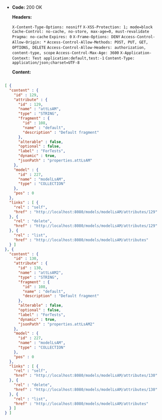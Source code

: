 * **Code:** 200 OK

  **Headers:**

  `X-Content-Type-Options: nosniff`
  `X-XSS-Protection: 1; mode=block`
  `Cache-Control: no-cache, no-store, max-age=0, must-revalidate`
  `Pragma: no-cache`
  `Expires: 0`
  `X-Frame-Options: DENY`
  `Access-Control-Allow-Origin: *`
  `Access-Control-Allow-Methods: POST, PUT, GET, OPTIONS, DELETE`
  `Access-Control-Allow-Headers: authorization, content-type, scope`
  `Access-Control-Max-Age: 3600`
  `X-Application-Context: Test application:default,test:-1`
  `Content-Type: application/json;charset=UTF-8`

  **Content:**

```json

[ {
  "content" : {
    "id" : 129,
    "attribute" : {
      "id" : 129,
      "name" : "attLsAM",
      "type" : "STRING",
      "fragment" : {
        "id" : 108,
        "name" : "default",
        "description" : "Default fragment"
      },
      "alterable" : false,
      "optional" : false,
      "label" : "ForTests",
      "dynamic" : true,
      "jsonPath" : "properties.attLsAM"
    },
    "model" : {
      "id" : 227,
      "name" : "modelLsAM",
      "type" : "COLLECTION"
    },
    "pos" : 0
  },
  "links" : [ {
    "rel" : "self",
    "href" : "http://localhost:8080/models/modelLsAM/attributes/129"
  }, {
    "rel" : "delete",
    "href" : "http://localhost:8080/models/modelLsAM/attributes/129"
  }, {
    "rel" : "list",
    "href" : "http://localhost:8080/models/modelLsAM/attributes"
  } ]
}, {
  "content" : {
    "id" : 130,
    "attribute" : {
      "id" : 130,
      "name" : "attLsAM2",
      "type" : "STRING",
      "fragment" : {
        "id" : 108,
        "name" : "default",
        "description" : "Default fragment"
      },
      "alterable" : false,
      "optional" : false,
      "label" : "ForTests",
      "dynamic" : true,
      "jsonPath" : "properties.attLsAM2"
    },
    "model" : {
      "id" : 227,
      "name" : "modelLsAM",
      "type" : "COLLECTION"
    },
    "pos" : 0
  },
  "links" : [ {
    "rel" : "self",
    "href" : "http://localhost:8080/models/modelLsAM/attributes/130"
  }, {
    "rel" : "delete",
    "href" : "http://localhost:8080/models/modelLsAM/attributes/130"
  }, {
    "rel" : "list",
    "href" : "http://localhost:8080/models/modelLsAM/attributes"
  } ]
} ]
```
